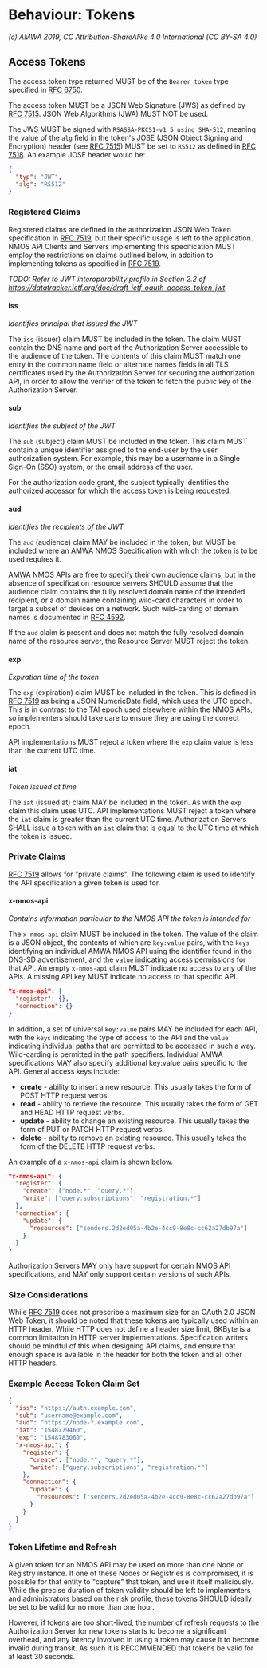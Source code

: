 # Behaviour: Tokens

_(c) AMWA 2019, CC Attribution-ShareAlike 4.0 International (CC BY-SA 4.0)_

## Access Tokens

The access token type returned MUST be of the `Bearer_token` type specified in [RFC 6750][RFC-6750].

The access token MUST be a JSON Web Signature (JWS) as defined by [RFC 7515][RFC-7515]. JSON Web Algorithms (JWA) MUST
NOT be used.

The JWS MUST be signed with `RSASSA-PKCS1-v1_5 using SHA-512`, meaning the value of the `alg` field in the token's JOSE
(JSON Object Signing and Encryption) header (see [RFC 7515][RFC-7515]) MUST be set to `RS512` as defined in
[RFC 7518][RFC-7518]. An example JOSE header would be:

```json
{
  "typ": "JWT",
  "alg": "RS512"
}
```

### Registered Claims

Registered claims are defined in the authorization JSON Web Token specification in [RFC 7519][RFC-7519], but their
specific usage is left to the application. NMOS API Clients and Servers implementing this specification MUST employ the
restrictions on claims outlined below, in addition to implementing tokens as specified in [RFC 7519][RFC-7519].

_TODO: Refer to JWT interoperability profile in Section 2.2 of
<https://datatracker.ietf.org/doc/draft-ietf-oauth-access-token-jwt>_

#### iss
_Identifies principal that issued the JWT_

The `iss` (issuer) claim MUST be included in the token. The claim MUST contain the DNS name and port of the
Authorization Server accessible to the audience of the token. The contents of this claim MUST match one entry in the
common name field or alternate names fields in all TLS certificates used by the Authorization Server for securing the
authorization API, in order to allow the verifier of the token to fetch the public key of the Authorization Server.

#### sub
_Identifies the subject of the JWT_

The `sub` (subject) claim MUST be included in the token. This claim MUST contain a unique identifier assigned to the
end-user by the user authorization system. For example, this may be a username in a Single Sign-On (SSO) system, or the
email address of the user.

For the authorization code grant, the subject typically identifies the authorized accessor for which the access token is
being requested.

#### aud
_Identifies the recipients of the JWT_

The `aud` (audience) claim MAY be included in the token, but MUST be included where an AMWA NMOS Specification with
which the token is to be used requires it.

AMWA NMOS APIs are free to specify their own audience claims, but in the absence of specification resource servers
SHOULD assume that the audience claim contains the fully resolved domain name of the intended recipient, or a domain
name containing wild-card characters in order to target a subset of devices on a network. Such wild-carding of domain
names is documented in [RFC 4592][RFC-4592].

If the `aud` claim is present and does not match the fully resolved domain name of the resource server, the Resource
Server MUST reject the token.

#### exp
_Expiration time of the token_

The `exp` (expiration) claim MUST be included in the token. This is defined in [RFC 7519][RFC-7519] as being a JSON
NumericDate field, which uses the UTC epoch. This is in contrast to the TAI epoch used elsewhere within the NMOS APIs,
so implementers should take care to ensure they are using the correct epoch.

API implementations MUST reject a token where the `exp` claim value is less than the current UTC time.

#### iat
_Token issued at time_

The `iat` (issued at) claim MAY be included in the token. As with the `exp` claim this claim uses UTC. API
implementations MUST reject a token where the `iat` claim is greater than the current UTC time. Authorization Servers
SHALL issue a token with an `iat` claim that is equal to the UTC time at which the token is issued.

### Private Claims

[RFC 7519][RFC-7519] allows for "private claims". The following claim is used to identify the API specification a given
token is used for.

#### x-nmos-api
_Contains information particular to the NMOS API the token is intended for_

The `x-nmos-api` claim MUST be included in the token. The value of the claim is a JSON object, the contents of which are
`key:value` pairs, with the `keys` identifying an individual AMWA NMOS API using the identifier found in the DNS-SD
advertisement, and the `value` indicating access permissions for that API. An empty `x-nmos-api` claim MUST indicate no
access to any of the APIs. A missing API key MUST indicate no access to that specific API.

```json
"x-nmos-api": {
  "register": {},
  "connection": {}
}
```

In addition, a set of universal `key:value` pairs MAY be included for each API, with the `keys` indicating the type
of access to the API and the `value` indicating individual paths that are permitted to be accessed in such a way.
Wild-carding is permitted in the path specifiers. Individual AMWA specifications MAY also specify additional
key:value pairs specific to the API. General access keys include:
*   **create** - ability to insert a new resource. This usually takes the form of POST HTTP request verbs.
*   **read** - ability to retrieve the resource. This usually takes the form of GET and HEAD HTTP request verbs.
*   **update** - ability to change an existing resource. This usually takes the form of PUT or PATCH HTTP request verbs.
*   **delete** - ability to remove an existing resource. This usually takes the form of the DELETE HTTP request verbs.

An example of a `x-nmos-api` claim is shown below.

```json
"x-nmos-api": {
  "register": {
    "create": ["node.*", "query.*"],
    "write": ["query.subscriptions", "registration.*"]
  },
  "connection": {
    "update": {
      "resources": ["senders.2d2ed05a-4b2e-4cc9-8e8c-cc62a27db97a"]
    }
  }
}
```

Authorization Servers MAY only have support for certain NMOS API specifications, and MAY only support certain versions
of such APIs.

### Size Considerations

While [RFC 7519][RFC-7519] does not prescribe a maximum size for an OAuth 2.0 JSON Web Token, it should be noted that
these tokens are typically used within an HTTP header. While HTTP does not define a header size limit, 8KByte is a
common limitation in HTTP server implementations. Specification writers should be mindful of this when designing API
claims, and ensure that enough space is available in the header for both the token and all other HTTP headers.

### Example Access Token Claim Set

```json
{
  "iss": "https://auth.example.com",
  "sub": "username@example.com",
  "aud": "https://node-*.example.com",
  "iat": "1548779460",
  "exp": "1548783060",
  "x-nmos-api": {
    "register": {
      "create": ["node.*", "query.*"],
      "write": ["query.subscriptions", "registration.*"]
    },
    "connection": {
      "update": {
        "resources": ["senders.2d2ed05a-4b2e-4cc9-8e8c-cc62a27db97a"]
      }
    }
  }
}
```

### Token Lifetime and Refresh

A given token for an NMOS API may be used on more than one Node or Registry instance. If one of these Nodes or
Registries is compromised, it is possible for that entity to "capture" that token, and use it itself maliciously. While
the precise duration of token validity should be left to implementers and administrators based on the risk profile,
these tokens SHOULD ideally be set to be valid for no more than one hour.

However, if tokens are too short-lived, the number of refresh requests to the Authorization Server for new tokens starts
to become a significant overhead, and any latency involved in using a token may cause it to become invalid during
transit. As such it is RECOMMENDED that tokens be valid for at least 30 seconds.


[RFC-4592]: https://tools.ietf.org/html/rfc4592 "The Role of Wildcards in the Domain Name System"

[RFC-6750]: https://tools.ietf.org/html/rfc6750 "The OAuth 2.0 Authorization Framework: Bearer Token Usage"

[RFC-7515]: https://tools.ietf.org/html/rfc7515 "JSON Web Signature (JWS)"

[RFC-7518]: https://tools.ietf.org/html/rfc7518 "JSON Web Algorithms (JWA)"

[RFC-7519]: https://tools.ietf.org/html/rfc7519 "JSON Web Token (JWT)"
